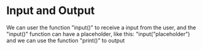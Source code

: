# Input and Output

We can user the function "input()" to receive a input from the user, and the "input()" function can have a placeholder, like this: "input("placeholder")
and we can use the function "print()" to output
